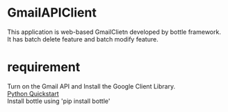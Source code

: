 # GmailAPIClient
 This application is web-based GmailClietn developed by bottle framework.  
 It has batch delete feature and batch modify feature.  
 
# requirement 
Turn on the Gmail API and Install the Google Client Library.  
[Python Quickstart](https://developers.google.com/gmail/api/quickstart/python)  
Install bottle using 'pip install bottle'  
